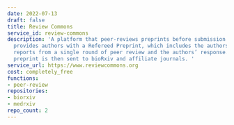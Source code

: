 ```yaml
---
date: 2022-07-13
draft: false
title: Review Commons
service_id: review-commons
description: 'A platform that peer-reviews preprints before submission to a journal,
  provides authors with a Refereed Preprint, which includes the authors’ manuscript,
  reports from a single round of peer review and the authors’ response. The refereed
  preprint is then sent to bioRxiv and affiliate journals. '
service_url: https://www.reviewcommons.org
cost: completely_free
functions:
- peer-review
repositories:
- biorxiv
- medrxiv
repo_count: 2
---
```



